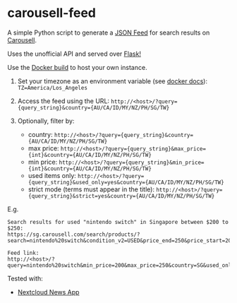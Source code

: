 # carousell-feed
A simple Python script to generate a [JSON Feed](https://github.com/brentsimmons/JSONFeed) for search results on [Carousell](https://www.carousell.com).

Uses the unofficial API and served over [Flask!](https://github.com/pallets/flask/)

Use the [Docker build](https://github.com/users/leonghui/packages/container/package/carousell-feed) to host your own instance.

1. Set your timezone as an environment variable (see [docker docs]): `TZ=America/Los_Angeles`

2. Access the feed using the URL: `http://<host>/?query={query_string}&country={AU/CA/ID/MY/NZ/PH/SG/TW}`

3. Optionally, filter by:
    - country: `http://<host>/?query={query_string}&country={AU/CA/ID/MY/NZ/PH/SG/TW}`
    - max price: `http://<host>/?query={query_string}&max_price={int}&country={AU/CA/ID/MY/NZ/PH/SG/TW}`
    - min price: `http://<host>/?query={query_string}&min_price={int}&country={AU/CA/ID/MY/NZ/PH/SG/TW}`
    - used items only: `http://<host>/?query={query_string}&used_only=yes&country={AU/CA/ID/MY/NZ/PH/SG/TW}`
    - strict mode (terms must appear in the title): `http://<host>/?query={query_string}&strict=yes&country={AU/CA/ID/MY/NZ/PH/SG/TW}`

E.g.
```
Search results for used "nintendo switch" in Singapore between $200 to $250:
https://sg.carousell.com/search/products/?search=nintendo%20switch&condition_v2=USED&price_end=250&price_start=200&sort_by=time_created%2Cdescending

Feed link:
http://<host>/?query=nintendo%20switch&min_price=200&max_price=250&country=SG&used_only=true&strict=true
```

Tested with:
- [Nextcloud News App](https://github.com/nextcloud/news)

[docker docs]:(https://docs.docker.com/compose/environment-variables/#set-environment-variables-in-containers)
